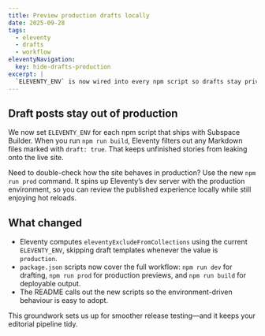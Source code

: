 ```yaml
---
title: Preview production drafts locally
date: 2025-09-28
tags:
  - eleventy
  - drafts
  - workflow
eleventyNavigation:
  key: hide-drafts-production
excerpt: |
  `ELEVENTY_ENV` is now wired into every npm script so drafts stay private in production while remaining easy to preview.
---
```


## Draft posts stay out of production

We now set `ELEVENTY_ENV` for each npm script that ships with Subspace Builder. When you run `npm run build`, Eleventy filters out any Markdown files marked with `draft: true`. That keeps unfinished stories from leaking onto the live site.

Need to double-check how the site behaves in production? Use the new `npm run prod` command. It spins up Eleventy’s dev server with the production environment, so you can review the published experience locally while still enjoying hot reloads.

## What changed

- Eleventy computes `eleventyExcludeFromCollections` using the current `ELEVENTY_ENV`, skipping draft templates whenever the value is `production`.
- `package.json` scripts now cover the full workflow: `npm run dev` for drafting, `npm run prod` for production previews, and `npm run build` for deployable output.
- The README calls out the new scripts so the environment-driven behaviour is easy to adopt.

This groundwork sets us up for smoother release testing—and it keeps your editorial pipeline tidy.
